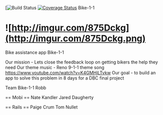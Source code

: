[![Build Status](https://travis-ci.org/ieatkimchi/Bike-1-1.svg?branch=master)
[![Coverage Status](https://img.shields.io/coveralls/ieatkimchi/Bike-1-1.svg)](https://coveralls.io/r/ieatkimchi/Bike-1-1)
Bike-1-1

![http://imgur.com/875Dckg](http://imgur.com/875Dckg.png)
========

Bike assistance app Bike-1-1


Our mission - Lets close the feedback loop on getting bikers the help they need
Our theme music - Reno 9-1-1 theme song https://www.youtube.com/watch?v=K4GMHjLTvkw
Our goal - to build an app to solve this problem in 8 days for a DBC final project

Team Bike-1-1
Robb

== Mobi ==
Nate Kandler
Jared Daugherty

== Rails ==
Paige Crum
Tom Nullet
